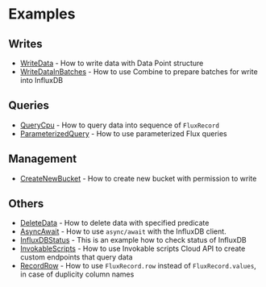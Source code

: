 # Examples

## Writes
- [WriteData](WriteData#writedata) - How to write data with Data Point structure 
- [WriteDataInBatches](WriteDataInBatches#writedatainbatches) - How to use Combine to prepare batches for write into InfluxDB

## Queries
- [QueryCpu](QueryCpu#querycpu) - How to query data into sequence of `FluxRecord`
- [ParameterizedQuery](ParameterizedQuery#parameterizedquery) - How to use parameterized Flux queries

## Management
- [CreateNewBucket](CreateNewBucket#createnewbucket) - How to create new bucket with permission to write

## Others
- [DeleteData](DeleteData#deletedata) - How to delete data with specified predicate
- [AsyncAwait](AsyncAwait#asyncawait) - How to use `async/await` with the InfluxDB client.
- [InfluxDBStatus](InfluxDBStatus#influxdbstatus) - This is an example how to check status of InfluxDB
- [InvokableScripts](InvokableScripts#invokablescripts) - How to use Invokable scripts Cloud API to create custom endpoints that query data
- [RecordRow](RecordRow#recordrow) - How to use `FluxRecord.row` instead of `FluxRecord.values`,
  in case of duplicity column names  